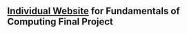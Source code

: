 ## [Individual Website](https://github.com/jennxsierra/foc) for Fundamentals of Computing Final Project